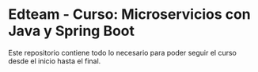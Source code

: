 # Edteam - Curso: Microservicios con Java y Spring Boot 

Este repositorio contiene todo lo necesario para poder seguir el curso desde el inicio hasta el final.
